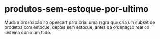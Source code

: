 # produtos-sem-estoque-por-ultimo
Muda a ordenação no opencart para criar uma regra que cria um subset de produtos com estoque, depois sem estoque, antes da ordenação real do sistema como um todo.
